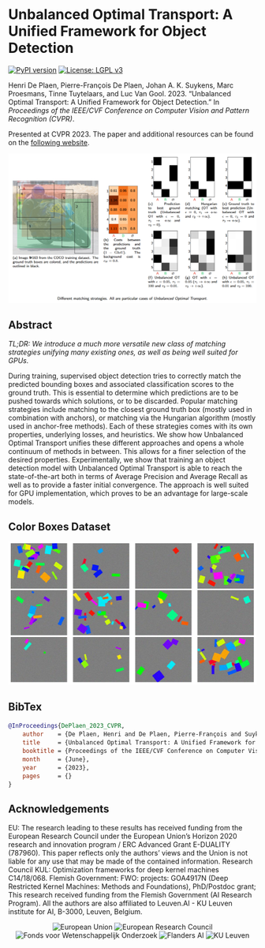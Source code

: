 # Unbalanced Optimal Transport: A Unified Framework for Object Detection
[![PyPI version](https://badge.fury.io/py/uotod.svg)](https://badge.fury.io/py/uotod)
[![License: LGPL v3](https://img.shields.io/badge/License-LGPL%20v3-blue.svg)](https://www.gnu.org/licenses/lgpl-3.0)

[//]: # (![GitHub all releases]&#40;https://img.shields.io/github/downloads/hdeplaen/uotod/total&#41;)

Henri De Plaen, Pierre-François De Plaen, Johan A. K. Suykens, Marc Proesmans, Tinne Tuytelaars, and Luc Van Gool. 2023. “Unbalanced Optimal Transport: A Unified Framework for Object Detection.” In *Proceedings of the IEEE/CVF Conference on Computer Vision and Pattern Recognition (CVPR)*.

Presented at CVPR 2023. The paper and additional resources can be found on the [following website](https://hdeplaen.github.io/uotod/).

![Different matching strategies. All are particular cases of Unbalanced Optimal Transport](img/illustration.png)

## Abstract
*TL;DR: We introduce a much more versatile new class of matching strategies unifying many existing ones, as well as being well suited for GPUs.*

During training, supervised object detection tries to correctly match the predicted bounding boxes and associated classification scores to the ground truth. This is essential to determine which predictions are to be pushed towards which solutions, or to be discarded. Popular matching strategies include matching to the closest ground truth box (mostly used in combination with anchors), or matching via the Hungarian algorithm (mostly used in anchor-free methods). Each of these strategies comes with its own properties, underlying losses, and heuristics. We show how Unbalanced Optimal Transport unifies these different approaches and opens a whole continuum of methods in between. This allows for a finer selection of the desired properties. Experimentally, we show that training an object detection model with Unbalanced Optimal Transport is able to reach the state-of-the-art both in terms of Average Precision and Average Recall as well as to provide a faster initial convergence. The approach is well suited for GPU implementation, which proves to be an advantage for large-scale models.

## Color Boxes Dataset
![Examples from the Color Boxes Dataset](img/colorboxes.png)

## BibTex
```bibtex
@InProceedings{DePlaen_2023_CVPR,
    author    = {De Plaen, Henri and De Plaen, Pierre-François and Suykens, Johan A. K. and Proesmans, Marc and Tuytelaars, Tinne and Van Gool, Luc},
    title     = {Unbalanced Optimal Transport: A Unified Framework for Object Detection},
    booktitle = {Proceedings of the IEEE/CVF Conference on Computer Vision and Pattern Recognition (CVPR)},
    month     = {June},
    year      = {2023},
    pages     = {}
}
```

## Acknowledgements
EU: The research leading to these results has received funding from the European Research Council under the European Union’s Horizon 2020 research and innovation program / ERC Advanced Grant E-DUALITY (787960). This paper reflects only the authors’ views and the Union is not liable for any use that may be made of the contained information. Research Council KUL: Optimization frameworks for deep kernel machines C14/18/068. Flemish Government: FWO: projects: GOA4917N (Deep Restricted Kernel Machines: Methods and Foundations), PhD/Postdoc grant; This research received funding from the Flemish Government (AI Research Program). All the authors are also affiliated to Leuven.AI - KU Leuven institute for AI, B-3000, Leuven, Belgium.
<p style="text-align: center;">
<img src="https://hdeplaen.github.io/uotod/img/eu.png" alt="European Union" style="height:80px;"/>
<img src="https://hdeplaen.github.io/uotod/img/erc.png" alt="European Research Council" style="height:80px;"/>
<img src="https://hdeplaen.github.io/uotod/img/fwo.png" alt="Fonds voor Wetenschappelijk Onderzoek" style="height:80px;"/>
<img src="https://hdeplaen.github.io/uotod/img/vl.png" alt="Flanders AI" style="height:80px;"/>
<img src="https://hdeplaen.github.io/uotod/img/kuleuven.png" alt="KU Leuven" style="height:80px;"/>
</p>